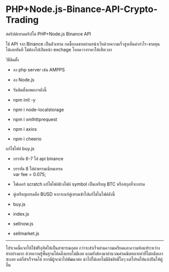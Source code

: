# PHP+Node.js-Binance-API-Crypto-Trading
สคริปต์เทรดคริปโต PHP+Node.js Binance API

ใช้ API จาก Binance เป็นตัวเทรด กดซื้อกดขายผ่านหน้าเว็บด้วยความเร็วสูงเห็นค่ากำไร-ขาดทุนได้เลยทันที ไม่ต้องไปเปิดหน้า exchage โหลดวางราคาให้เสียเวลา

วิธีติดตั้ง
- ลง php server เช่น  AMPPS
- ลง Node.js

- รันติดตั้งแพคเกจดังนี้
- npm init -y
- npm i node-localstorage
- npm i xmlhttprequest
- npm i axios
- npm i cheerio

แก้ไขไฟล์ buy.js
- บรรทัด 6-7 ใส่ api binance
- บรรทัด 8 ใส่ค่าธรรมเนียมเทรด  
var fee = 0.075; 

- โฟเดอร์ scratch
แก้ไขไฟล์ข้างไฟล์ symbol เป็นเหรียญ BTC หรือสกุลที่จะเทรด

- คู่เหรียญเทรดคือ BUSD หากจะแก้คู่เทรดเข้าไปแก้ไขในไฟล์ดังนี้
- buy.js
- index.js
- sellnow.js
- sellmarket.js

-----------------------------------------------------
โปรเจคนี้แจกให้ใช้ฟรีอุทิศให้เป็นสาธารณกุศล กว่าจะสำเร็จผ่านความเครียดและความท้อแท้ระหว่างทำอย่างมาก ด้วยความรู้พื้นฐานโค้ดดิ้งแทบไม่มีเลย แถมยังต้องมาคำนวณค่าคณิตหลายค่าที่ไม่ถนัดเอาซะเลย แต่ก็สำเร็จจนได้ หากมีผู้จะนำไปพัฒนาต่อ นำไปได้เลยไม่มีลิขสิทธิ์ใดๆ แต่โปรดให้แบ่งปันให้ผู้อื่น

